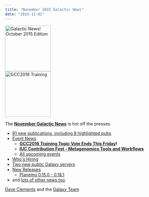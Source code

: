 ```yaml
---
title: "November 2015 Galactic News"
date: "2015-11-02"
---
```

<div class='right'>
<a href='/galaxy-updates/2015-11/'><img src="/images/galaxy-logos/GalaxyNews.png" alt="Galactic News! October 2015 Edition" width=150 /></a><br />
<a href='/galaxy-updates/2015-11/#gcc2016-training-topic-vote-ends-this-friday'><img src="/events/gcc2016/GCC2016TrainingLogo400.png" alt="GCC2016 Training" width="150" /></a>
</div>

The **[November Galactic News](/galaxy-updates/2015-11/)** is hot off the presses.
* [81 new publications, including 8 highlighted pubs](/galaxy-updates/2015-11/#new-papers)
* [Event News](/galaxy-updates/2015-11/#events)
  * **[GCC2016 Training Topic Vote Ends This Friday](/galaxy-updates/2015-11/#gcc2016-training-topic-vote-ends-this-friday)!**
  * **[IUC Contribution Fest - Metagenomics Tools and Workflows](/galaxy-updates/2015-11/#iuc-contribution-fest---metagenomics-tools-and-workflows)**
  * [All upcoming events](/galaxy-updates/2015-11/#upcoming-events)
* [Who's Hiring](/galaxy-updates/2015-11/#whos-hiring)
* [Two new public Galaxy servers](/galaxy-updates/2015-11/#new-public-galaxy-servers)
* [New Releases](/galaxy-updates/2015-11/#releases)
  * [Planemo 0.15.0 - 0.18.1](/galaxy-updates/2015-11/#planemo-0150---0181)
* and [lots of other news too](/galaxy-updates/2015-11/#other-news).

[Dave Clements](/people/dave-clements/) and the [Galaxy Team](/galaxy-team/)
